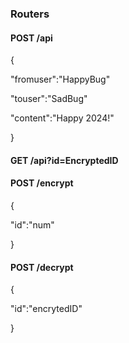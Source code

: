 ### Routers

#### POST /api 

{

  "fromuser":"HappyBug"

  "touser":"SadBug"

  "content":"Happy 2024!"

}

#### GET /api?id=EncryptedID

#### POST /encrypt 

{

  "id":"num"

}

#### POST /decrypt

{

  "id":"encrytedID"

}